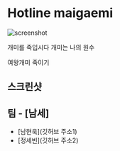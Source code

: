 Hotline maigaemi
====

![screenshot](https://rv.wkcdn.net/http://rigvedawiki.net/r1/pds/_ea_b0_9c_eb_af_b8_eb_a5_bc_20_ec_a3_bd_ec_9e_85_ec_8b_9c_eb_8b_a4_20_ea_b0_9c_eb_af_b8_eb_8a_94_20_eb_82_98_ec_9d_98_20_ec_9b_90_ec_88_98/antkill.jpg)

개미를 죽입시다 개미는 나의 원수

여왕개미 죽이기


스크린샷
----

팀 - [남세]
----
* [남현욱](깃허브 주소1)
* [정세빈](깃허브 주소2)
